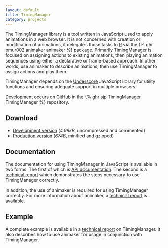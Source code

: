 ```yaml
---
layout: default
title: TimingManager
category: projects
---
```


The TimingManager library is a tool written in JavaScript used to
apply animations in a web browser. It is not concerned with creation
or modification of animations, it delegates those tasks to
[R](http://www.r-project.org/) via the {% ghr pmur002 animaker animaker %} package.
Primarily TimingManager is focused on assigning
actions to existing animations, then playing animation sequences using
either a declarative or frame-based approach. In other words, use
animaker to *describe* animations, then use TimingManager to assign
actions and play them.

TimingManager depends on the [Underscore](http://underscorejs.org/)
JavaScript library for utility functions and ensuring adequate support
in multiple browsers.

Development occurs on GitHub in the {% ghr sjp TimingManager TimingManager %} repository.

## Download

* [Development version](https://raw.github.com/sjp/TimingManager/master/timing.js) (*4.99kB*, uncompressed and commented)
* [Production version](/projects/timing-manager/timing.min.js) (*674B*, minified and gzipped)

## Documentation

The documentation for using TimingManager in JavaScript is available
in two forms. The first of which is [API
documentation](/projects/timing-manager/docs/). The second is a
[technical report](/projects/timing-manager/timing-manager.html) which
demonstrates the steps necessary to use TimingManager correctly.

In addition, the use of animaker is required for using TimingManager
correctly. For more information about animaker, a [technical
report](https://www.stat.auckland.ac.nz/~paul/Reports/animaker/animaker.html)
is available.

## Example

A complete example is available in a [technical
report](/projects/timing-manager/timing-manager.html) on
TimingManager. It also describes how to use animaker for usage in
conjunction with TimingManager.
